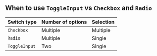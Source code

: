 ## When to use `ToggleInput` vs `Checkbox` and `Radio`

| Switch type   | Number of options | Selection |
| ------------- | ----------------- | --------- |
| `Checkbox`    | Multiple          | Multiple  |
| `Radio`       | Multiple          | Single    |
| `ToggleInput` | Two               | Single    |
